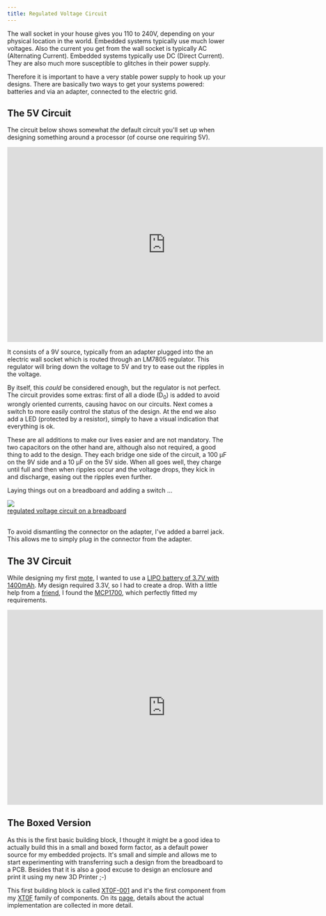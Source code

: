 ```yaml
---
title: Regulated Voltage Circuit
---
```


The wall socket in your house gives you 110 to 240V, depending on your physical
location in the world. Embedded systems typically use much lower voltages. Also
the current you get from the wall socket is typically AC (Alternating Current).
Embedded systems typically use DC (Direct Current). They are also much more
susceptible to glitches in their power supply.

Therefore it is important to have a very stable power supply to hook up your
designs. There are basically two ways to get your systems powered: batteries
and via an adapter, connected to the electric grid.

## The 5V Circuit

The circuit below shows somewhat _the_ default circuit you'll set up when
designing something around a processor (of course one requiring 5V).

<iframe width="725" height="448" src="http://123d.circuits.io/circuits/17148/embed#schematic" frameborder="0" marginwidth="0" marginheight="0" scrolling="no"></iframe>

It consists of a 9V source, typically from an adapter plugged into the an
electric wall socket which is routed through an LM7805 regulator. This
regulator will bring down the voltage to 5V and try to ease out the ripples in
the voltage.

By itself, this _could_ be considered enough, but the regulator is not
perfect. The circuit provides some extras: first of all a diode (D<sub>0</sub>)
is added to avoid wrongly oriented currents, causing havoc on our circuits.
Next comes a switch to more easily control the status of the design. At the end
we also add a LED (protected by a resistor), simply to have a visual indication
that everything is ok.

These are all additions to make our lives easier and are not mandatory. The two
capacitors on the other hand are, although also not required, a good thing to
add to the design. They each bridge one side of the circuit, a 100 &mu;F on the
9V side and a 10 &mu;F on the 5V side. When all goes well, they charge until
full and then when ripples occur and the voltage drops, they kick in and
discharge, easing out the ripples even further.

Laying things out on a breadboard and adding a switch ...

<div class="thumb circuit left">
  <a href="images/full/regulated_voltage_breadboard.jpg" target="_blank">
    <img src="images/thumb/regulated_voltage_breadboard.jpg"><br>
    regulated voltage circuit on a breadboard
  </a>
</div>

<br clear="both">

To avoid dismantling the connector on the adapter, I've added a barrel jack.
This allows me to simply plug in the connector from the adapter.

## The 3V Circuit<a name="mcp1700">&nbsp;</a>

While designing my first [mote](XT0F-003.html), I wanted to use a [LIPO battery of
3.7V with 1400mAh](https://www.olimex.com/Products/Power/BATTERY-LIPO1400mAh/).
My design required 3.3V, so I had to create a drop. With a little help from a
[friend](http://aitec.be), I found the
[MCP1700](http://www.microchip.com/wwwproducts/Devices.aspx?dDocName=en010642),
which perfectly fitted my requirements.

<iframe width="725" height="448" src="http://123d.circuits.io/circuits/18435/embed#schematic" frameborder="0" marginwidth="0" marginheight="0" scrolling="no"></iframe>

## The Boxed Version

As this is the first basic building block, I thought it might be a good idea to
actually build this in a small and boxed form factor, as a default power source
for my embedded projects. It's small and simple and allows me to start
experimenting with transferring such a design from the breadboard to a PCB.
Besides that it is also a good excuse to design an enclosure and print it using
my new 3D Printer ;-)

This first building block is called [XT0F-001](XT0F-001.html) and it's the
first component from my [XT0F](XT0F.html) family of components. On its
[page](XT0F-001.html), details about the actual implementation are collected in
more detail.

